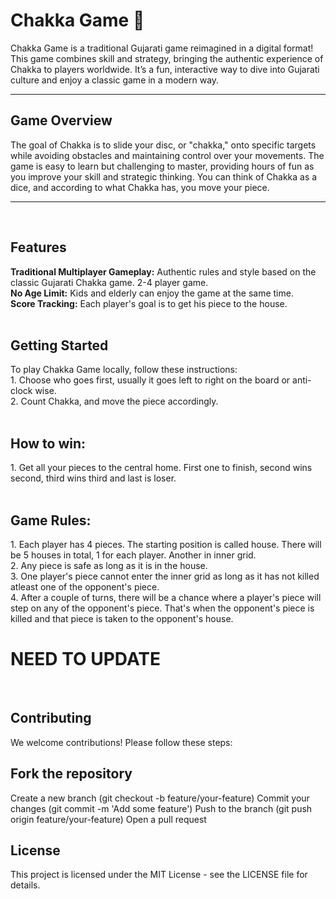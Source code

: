 <h1>Chakka Game 🎯</h1>

Chakka Game is a traditional Gujarati game reimagined in a digital format! This game combines skill and strategy, bringing the authentic experience of Chakka to players worldwide. It’s a fun, interactive way to dive into Gujarati culture and enjoy a classic game in a modern way.

---

<h2>Game Overview</h2>
The goal of Chakka is to slide your disc, or "chakka," onto specific targets while avoiding obstacles and maintaining control over your movements. The game is easy to learn but challenging to master, providing hours of fun as you improve your skill and strategic thinking. You can think of Chakka as a dice, and according to what Chakka has, you move your piece.

---

<br>
<h2>Features</h2>
<b>Traditional Multiplayer Gameplay:</b> Authentic rules and style based on the classic Gujarati Chakka game. 2-4 player game.<br>
<b>No Age Limit:</b> Kids and elderly can enjoy the game at the same time.<br>
<b>Score Tracking:</b> Each player's goal is to get his piece to the house.<br>

<br>
<h2>Getting Started</h2>
To play Chakka Game locally, follow these instructions:<br>
1. Choose who goes first, usually it goes left to right on the board or anti-clock wise.<br>
2. Count Chakka, and move the piece accordingly.<br>

<br>
<h2>How to win:</h2>
1. Get all your pieces to the central home. First one to finish, second wins second, third wins third and last is loser.<br>

<br>
<h2>Game Rules:</h2>
1. Each player has 4 pieces. The starting position is called house. There will be 5 houses in total, 1 for each player. Another in inner grid.<br>
2. Any piece is safe as long as it is in the house.<br>
3. One player's piece cannot enter the inner grid as long as it has not killed atleast one of the opponent's piece.<br>
4. After a couple of turns, there will be a chance where a player's piece will step on any of the opponent's piece. That's when the opponent's piece is killed and that piece is taken to the opponent's house.<br>

<h1>NEED TO UPDATE</h1>

<br>
<h2>Contributing</h2>
We welcome contributions! Please follow these steps:

<br>
<h2>Fork the repository</h2>
Create a new branch (git checkout -b feature/your-feature)
Commit your changes (git commit -m 'Add some feature')
Push to the branch (git push origin feature/your-feature)
Open a pull request

<br>
<h2>License</h2>
This project is licensed under the MIT License - see the LICENSE file for details.
